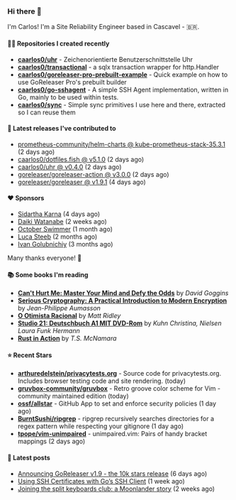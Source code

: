 ### Hi there 👋

I'm Carlos! I'm a Site Reliability Engineer based in Cascavel - 🇧🇷.

#### 👨‍💻 Repositories I created recently
- **[caarlos0/uhr](https://github.com/caarlos0/uhr)** - Zeichenorientierte Benutzerschnittstelle Uhr
- **[caarlos0/transactional](https://github.com/caarlos0/transactional)** - a sqlx transaction wrapper for http.Handler
- **[caarlos0/goreleaser-pro-prebuilt-example](https://github.com/caarlos0/goreleaser-pro-prebuilt-example)** - Quick example on how to use GoReleaser Pro&#39;s prebuilt builder
- **[caarlos0/go-sshagent](https://github.com/caarlos0/go-sshagent)** - A simple SSH Agent implementation, written in Go, mainly to be used within tests.
- **[caarlos0/sync](https://github.com/caarlos0/sync)** - Simple sync primitives I use here and there, extracted so I can reuse them

#### 🚀 Latest releases I've contributed to


- [prometheus-community/helm-charts @ kube-prometheus-stack-35.3.1](https://github.com/prometheus-community/helm-charts/releases/tag/kube-prometheus-stack-35.3.1) (2 days ago)
- [caarlos0/dotfiles.fish @ v5.1.0](https://github.com/caarlos0/dotfiles.fish/releases/tag/v5.1.0) (2 days ago)
- [caarlos0/uhr @ v0.4.0](https://github.com/caarlos0/uhr/releases/tag/v0.4.0) (2 days ago)
- [goreleaser/goreleaser-action @ v3.0.0](https://github.com/goreleaser/goreleaser-action/releases/tag/v3.0.0) (2 days ago)
- [goreleaser/goreleaser @ v1.9.1](https://github.com/goreleaser/goreleaser/releases/tag/v1.9.1) (4 days ago)

#### ❤️ Sponsors
- [Sidartha Karna](https://github.com/sidarthakarna) (4 days ago)
- [Daiki Watanabe](https://github.com/daikw) (2 weeks ago)
- [October Swimmer](https://github.com/octoberswimmer) (1 month ago)
- [Luca Steeb](https://github.com/steebchen) (2 months ago)
- [Ivan Golubnichiy](https://github.com/h1kkan) (3 months ago)

Many thanks everyone! 🙏

#### 📚 Some books I'm reading
- **[Can&#39;t Hurt Me: Master Your Mind and Defy the Odds](https://www.goodreads.com/book/show/43160250-can-t-hurt-me)** by _David Goggins_
- **[Serious Cryptography: A Practical Introduction to Modern Encryption](https://www.goodreads.com/book/show/36265193-serious-cryptography)** by _Jean-Philippe Aumasson_
- **[O Otimista Racional](https://www.goodreads.com/book/show/32706964-o-otimista-racional)** by _Matt Ridley_
- **[Studio 21: Deutschbuch A1 MIT DVD-Rom](https://www.goodreads.com/book/show/25495148-studio-21)** by _Kuhn Christina, Nielsen Laura Funk Hermann_
- **[Rust in Action](https://www.goodreads.com/book/show/45731908-rust-in-action)** by _T.S. McNamara_

#### ⭐ Recent Stars


- **[arthuredelstein/privacytests.org](https://github.com/arthuredelstein/privacytests.org)** - Source code for privacytests.org. Includes browser testing code and site rendering. (today)
- **[gruvbox-community/gruvbox](https://github.com/gruvbox-community/gruvbox)** - Retro groove color scheme for Vim - community maintained edition (today)
- **[ossf/allstar](https://github.com/ossf/allstar)** - GitHub App to set and enforce security policies (1 day ago)
- **[BurntSushi/ripgrep](https://github.com/BurntSushi/ripgrep)** - ripgrep recursively searches directories for a regex pattern while respecting your gitignore (1 day ago)
- **[tpope/vim-unimpaired](https://github.com/tpope/vim-unimpaired)** - unimpaired.vim: Pairs of handy bracket mappings (2 days ago)

#### 📄 Latest posts
- [Announcing GoReleaser v1.9 - the 10k stars release](https://carlosbecker.com/posts/goreleaser-v1.9/) (6 days ago)
- [Using SSH Certificates with Go’s SSH Client](https://carlosbecker.com/posts/golang-ssh-client-certificates/) (1 week ago)
- [Joining the split keyboards club: a Moonlander story](https://carlosbecker.com/posts/split-keyboard-moonlander/) (2 weeks ago)
